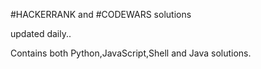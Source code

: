 #HACKERRANK and #CODEWARS solutions

updated daily..

Contains both Python,JavaScript,Shell and Java solutions.





